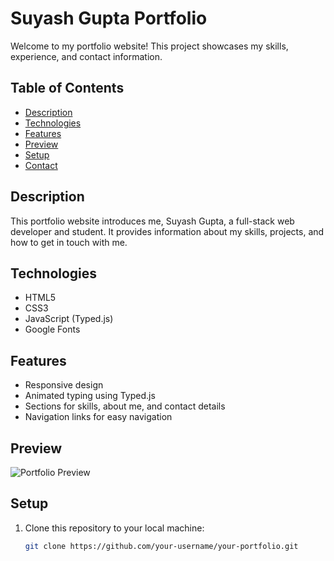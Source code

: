 # Suyash Gupta Portfolio

Welcome to my portfolio website! This project showcases my skills, experience, and contact information.

## Table of Contents

- [Description](#description)
- [Technologies](#technologies)
- [Features](#features)
- [Preview](#preview)
- [Setup](#setup)
- [Contact](#contact)

## Description

This portfolio website introduces me, Suyash Gupta, a full-stack web developer and student. It provides information about my skills, projects, and how to get in touch with me.

## Technologies

- HTML5
- CSS3
- JavaScript (Typed.js)
- Google Fonts

## Features

- Responsive design
- Animated typing using Typed.js
- Sections for skills, about me, and contact details
- Navigation links for easy navigation

## Preview

![Portfolio Preview](screenshot.png)

## Setup

1. Clone this repository to your local machine:

   ```bash
   git clone https://github.com/your-username/your-portfolio.git
